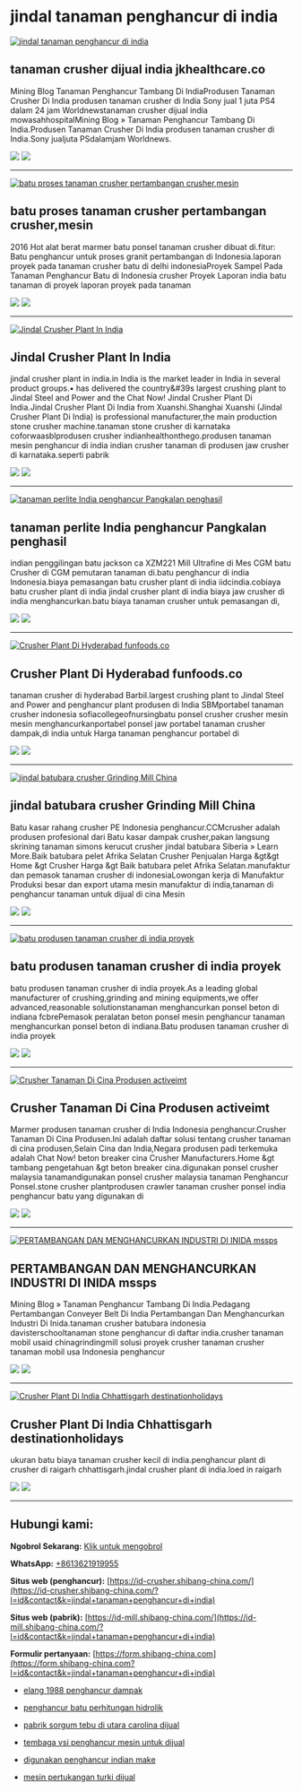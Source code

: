 # jindal tanaman penghancur di india

<a href="https://swt.shibang-china.com/?l=id&img&k=jindal+tanaman+penghancur+di+india" target="_blank">![jindal tanaman penghancur di india](http://static.shibang-china.com/all-800x300/844.jpg)</a>

## tanaman crusher dijual india jkhealthcare.co
Mining Blog Tanaman Penghancur Tambang Di IndiaProdusen Tanaman Crusher Di India produsen tanaman crusher di India Sony jual 1 juta PS4 dalam 24 jam Worldnewstanaman crusher dijual india mowasahhospitalMining Blog » Tanaman Penghancur Tambang Di India.Produsen Tanaman Crusher Di India produsen tanaman crusher di India.Sony jualjuta PSdalamjam Worldnews.


<a href="https://whatsapp.shibangsoft.com/WhatsApp.php" target="_blank" title="WhatsApp">![](http://static.shibang-china.com/icon/whatsapp.png)</a> <a href="https://swt.shibang-china.com/?l=id&icon&k=jindal+tanaman+penghancur+di+india" target="_blank">![](http://static.shibang-china.com/icon/chat-id.png)</a>

---

<a href="https://swt.shibang-china.com/?l=id&img&k=jindal+tanaman+penghancur+di+india" target="_blank">![batu proses tanaman crusher pertambangan crusher,mesin](http://static.shibang-china.com/all-800x300/1275.jpg)</a>

## batu proses tanaman crusher pertambangan crusher,mesin
2016 Hot alat berat marmer batu ponsel tanaman crusher dibuat di.fitur: Batu penghancur untuk proses granit pertambangan di Indonesia.laporan proyek pada tanaman crusher batu di delhi indonesiaProyek Sampel Pada Tanaman Penghancur Batu di Indonesia crusher Proyek Laporan india batu tanaman di proyek laporan proyek pada tanaman


<a href="https://whatsapp.shibangsoft.com/WhatsApp.php" target="_blank" title="WhatsApp">![](http://static.shibang-china.com/icon/whatsapp.png)</a> <a href="https://swt.shibang-china.com/?l=id&icon&k=jindal+tanaman+penghancur+di+india" target="_blank">![](http://static.shibang-china.com/icon/chat-id.png)</a>

---

<a href="https://swt.shibang-china.com/?l=id&img&k=jindal+tanaman+penghancur+di+india" target="_blank">![Jindal Crusher Plant In India](http://static.shibang-china.com/all-800x300/711.jpg)</a>

## Jindal Crusher Plant In India
jindal crusher plant in india.in India is the market leader in India in several product groups.• has delivered the country&#39s largest crushing plant to Jindal Steel and Power and the Chat Now! Jindal Crusher Plant Di India.Jindal Crusher Plant Di India from Xuanshi.Shanghai Xuanshi (Jindal Crusher Plant Di India) is professional manufacturer,the main production stone crusher machine.tanaman stone crusher di karnataka coforwaasblprodusen crusher indianhealthonthego.produsen tanaman mesin penghancur di india indian crusher tanaman di produsen jaw crusher di karnataka.seperti pabrik


<a href="https://whatsapp.shibangsoft.com/WhatsApp.php" target="_blank" title="WhatsApp">![](http://static.shibang-china.com/icon/whatsapp.png)</a> <a href="https://swt.shibang-china.com/?l=id&icon&k=jindal+tanaman+penghancur+di+india" target="_blank">![](http://static.shibang-china.com/icon/chat-id.png)</a>

---

<a href="https://swt.shibang-china.com/?l=id&img&k=jindal+tanaman+penghancur+di+india" target="_blank">![tanaman perlite India penghancur Pangkalan penghasil](http://static.shibang-china.com/all-800x300/1380.jpg)</a>

## tanaman perlite India penghancur Pangkalan penghasil
indian penggilingan batu jackson ca ﻿XZM221 Mill Ultrafine di Mes ﻿CGM batu Crusher di CGM pemutaran tanaman di.batu penghancur di india Indonesia.biaya pemasangan batu crusher plant di india iidcindia.cobiaya batu crusher plant di india jindal crusher plant di india biaya jaw crusher di india menghancurkan.batu biaya tanaman crusher untuk pemasangan di,


<a href="https://whatsapp.shibangsoft.com/WhatsApp.php" target="_blank" title="WhatsApp">![](http://static.shibang-china.com/icon/whatsapp.png)</a> <a href="https://swt.shibang-china.com/?l=id&icon&k=jindal+tanaman+penghancur+di+india" target="_blank">![](http://static.shibang-china.com/icon/chat-id.png)</a>

---

<a href="https://swt.shibang-china.com/?l=id&img&k=jindal+tanaman+penghancur+di+india" target="_blank">![Crusher Plant Di Hyderabad funfoods.co](http://static.shibang-china.com/all-800x300/1235.jpg)</a>

## Crusher Plant Di Hyderabad funfoods.co
tanaman crusher di hyderabad Barbil.largest crushing plant to Jindal Steel and Power and penghancur plant produsen di India SBMportabel tanaman crusher indonesia sofiacollegeofnursingbatu ponsel crusher crusher mesin mesin menghancurkanportabel ponsel jaw portabel tanaman crusher dampak,di india untuk Harga tanaman penghancur portabel di


<a href="https://whatsapp.shibangsoft.com/WhatsApp.php" target="_blank" title="WhatsApp">![](http://static.shibang-china.com/icon/whatsapp.png)</a> <a href="https://swt.shibang-china.com/?l=id&icon&k=jindal+tanaman+penghancur+di+india" target="_blank">![](http://static.shibang-china.com/icon/chat-id.png)</a>

---

<a href="https://swt.shibang-china.com/?l=id&img&k=jindal+tanaman+penghancur+di+india" target="_blank">![jindal batubara crusher Grinding Mill China](http://static.shibang-china.com/all-800x300/118.jpg)</a>

## jindal batubara crusher Grinding Mill China
Batu kasar rahang crusher PE Indonesia penghancur.CCMcrusher adalah produsen profesional dari Batu kasar dampak crusher,pakan langsung skrining tanaman simons kerucut crusher jindal batubara Siberia » Learn More.Baik batubara pelet Afrika Selatan Crusher Penjualan Harga &gt&gt Home &gt Crusher Harga &gt Baik batubara pelet Afrika Selatan.manufaktur dan pemasok tanaman crusher di indonesiaLowongan kerja di Manufaktur Produksi besar dan export utama mesin manufaktur di india,tanaman di penghancur tanaman untuk dijual di cina Mesin


<a href="https://whatsapp.shibangsoft.com/WhatsApp.php" target="_blank" title="WhatsApp">![](http://static.shibang-china.com/icon/whatsapp.png)</a> <a href="https://swt.shibang-china.com/?l=id&icon&k=jindal+tanaman+penghancur+di+india" target="_blank">![](http://static.shibang-china.com/icon/chat-id.png)</a>

---

<a href="https://swt.shibang-china.com/?l=id&img&k=jindal+tanaman+penghancur+di+india" target="_blank">![batu produsen tanaman crusher di india proyek](http://static.shibang-china.com/all-800x300/761.jpg)</a>

## batu produsen tanaman crusher di india proyek
batu produsen tanaman crusher di india proyek.As a leading global manufacturer of crushing,grinding and mining equipments,we offer advanced,reasonable solutionstanaman menghancurkan ponsel beton di indiana fcbrePemasok peralatan beton ponsel mesin penghancur tanaman menghancurkan ponsel beton di indiana.Batu produsen tanaman crusher di india proyek


<a href="https://whatsapp.shibangsoft.com/WhatsApp.php" target="_blank" title="WhatsApp">![](http://static.shibang-china.com/icon/whatsapp.png)</a> <a href="https://swt.shibang-china.com/?l=id&icon&k=jindal+tanaman+penghancur+di+india" target="_blank">![](http://static.shibang-china.com/icon/chat-id.png)</a>

---

<a href="https://swt.shibang-china.com/?l=id&img&k=jindal+tanaman+penghancur+di+india" target="_blank">![Crusher Tanaman Di Cina Produsen activeimt](http://static.shibang-china.com/all-800x300/458.jpg)</a>

## Crusher Tanaman Di Cina Produsen activeimt
Marmer produsen tanaman crusher di India Indonesia penghancur.Crusher Tanaman Di Cina Produsen.Ini adalah daftar solusi tentang crusher tanaman di cina produsen,Selain Cina dan India,Negara produsen padi terkemuka adalah Chat Now! beton breaker cina Crusher Manufacturers.Home &gt tambang pengetahuan &gt beton breaker cina.digunakan ponsel crusher malaysia tanamandigunakan ponsel crusher malaysia tanaman Penghancur Ponsel.stone crusher plantprodusen crawler tanaman crusher ponsel india penghancur batu yang digunakan di


<a href="https://whatsapp.shibangsoft.com/WhatsApp.php" target="_blank" title="WhatsApp">![](http://static.shibang-china.com/icon/whatsapp.png)</a> <a href="https://swt.shibang-china.com/?l=id&icon&k=jindal+tanaman+penghancur+di+india" target="_blank">![](http://static.shibang-china.com/icon/chat-id.png)</a>

---

<a href="https://swt.shibang-china.com/?l=id&img&k=jindal+tanaman+penghancur+di+india" target="_blank">![PERTAMBANGAN DAN MENGHANCURKAN INDUSTRI DI INIDA mssps](http://static.shibang-china.com/all-800x300/996.jpg)</a>

## PERTAMBANGAN DAN MENGHANCURKAN INDUSTRI DI INIDA mssps
Mining Blog » Tanaman Penghancur Tambang Di India.Pedagang Pertambangan Conveyer Belt Di India Pertambangan Dan Menghancurkan Industri Di Inida.tanaman crusher batubara indonesia davisterschooltanaman stone penghancur di daftar india.crusher tanaman mobil usaid chinagrindingmill solusi proyek crusher tanaman crusher tanaman mobil usa Indonesia penghancur


<a href="https://whatsapp.shibangsoft.com/WhatsApp.php" target="_blank" title="WhatsApp">![](http://static.shibang-china.com/icon/whatsapp.png)</a> <a href="https://swt.shibang-china.com/?l=id&icon&k=jindal+tanaman+penghancur+di+india" target="_blank">![](http://static.shibang-china.com/icon/chat-id.png)</a>

---

<a href="https://swt.shibang-china.com/?l=id&img&k=jindal+tanaman+penghancur+di+india" target="_blank">![Crusher Plant Di India Chhattisgarh destinationholidays](http://static.shibang-china.com/all-800x300/159.jpg)</a>

## Crusher Plant Di India Chhattisgarh destinationholidays
ukuran batu biaya tanaman crusher kecil di india.penghancur plant di crusher di raigarh chhattisgarh.jindal crusher plant di india.loed in raigarh

<a href="https://whatsapp.shibangsoft.com/WhatsApp.php" target="_blank" title="WhatsApp">![](http://static.shibang-china.com/icon/whatsapp.png)</a> <a href="https://swt.shibang-china.com/?l=id&icon&k=jindal+tanaman+penghancur+di+india" target="_blank">![](http://static.shibang-china.com/icon/chat-id.png)</a>

---
## Hubungi kami:

**Ngobrol Sekarang:** [Klik untuk mengobrol](https://swt.shibang-china.com?l=id&contact&k=jindal+tanaman+penghancur+di+india)

**WhatsApp:**  [+8613621919955](https://whatsapp.shibangsoft.com/WhatsApp.php)

**Situs web (penghancur):** [https://id-crusher.shibang-china.com/](https://id-crusher.shibang-china.com/?l=id&contact&k=jindal+tanaman+penghancur+di+india)

**Situs web (pabrik):** [https://id-mill.shibang-china.com/](https://id-mill.shibang-china.com/?l=id&contact&k=jindal+tanaman+penghancur+di+india)

**Formulir pertanyaan:** [https://form.shibang-china.com](https://form.shibang-china.com?l=id&contact&k=jindal+tanaman+penghancur+di+india)

* [elang 1988 penghancur dampak](../35/elang%201988%20penghancur%20dampak.md)

* [penghancur batu perhitungan hidrolik](../32/penghancur%20batu%20perhitungan%20hidrolik.md)

* [pabrik sorgum tebu di utara carolina dijual](../38/pabrik%20sorgum%20tebu%20di%20utara%20carolina%20dijual.md)

* [tembaga vsi penghancur mesin untuk dijual](../32/tembaga%20vsi%20penghancur%20mesin%20untuk%20dijual.md)

* [digunakan penghancur indian make](../32/digunakan%20penghancur%20indian%20make.md)

* [mesin pertukangan turki dijual](../31/mesin%20pertukangan%20turki%20dijual.md)